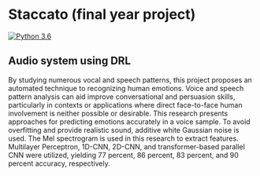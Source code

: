 # Staccato (final year project)
[![Python 3.6](https://img.shields.io/badge/python-3.6-yellow.svg)](https://www.python.org/downloads/release/python-360/)

## Audio system using DRL
By studying numerous vocal and speech patterns, this project proposes an automated technique to recognizing human emotions. Voice and speech pattern analysis can aid improve conversational and persuasion skills, particularly in contexts or applications where direct face-to-face human involvement is neither possible or desirable. This research presents approaches for predicting emotions accurately in a voice sample. To avoid overfitting and provide realistic sound, additive white Gaussian noise is used. The Mel spectrogram is used in this research to extract features. Multilayer Perceptron, 1D-CNN, 2D-CNN, and transformer-based parallel CNN were utilized, yielding 77 percent, 86 percent, 83 percent, and 90 percent accuracy, respectively.

